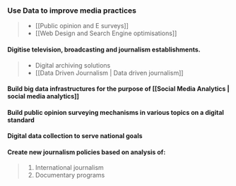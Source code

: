 ### Use Data to improve media practices
>- [[Public opinion and E surveys]]
>- [[Web Design and Search Engine optimisations]]

#### Digitise  television, broadcasting and journalism establishments.
>- Digital archiving solutions
>- [[Data Driven Journalism | Data driven journalism]]

#### Build big data infrastructures for the purpose of [[Social Media Analytics | social media analytics]]
>

#### Build public opinion surveying mechanisms in various topics on a digital standard

#### Digital data collection to serve national goals 

#### Create new journalism policies based on analysis of:
>  1. International journalism
>  2. Documentary programs


